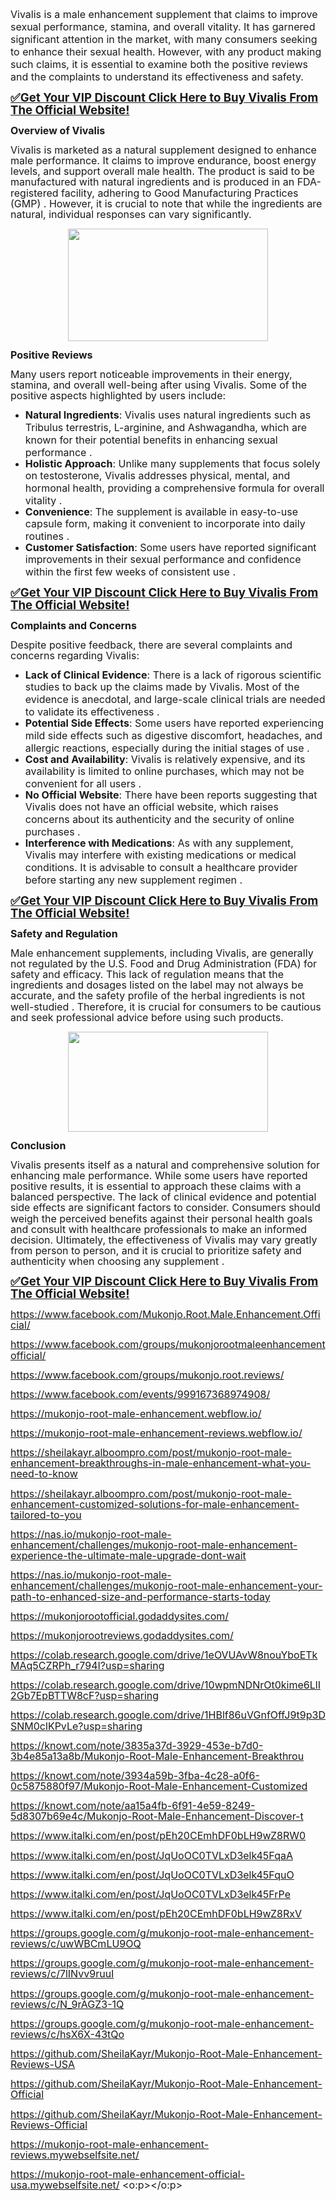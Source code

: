 <p><span style="font-size: 12pt;">Vivalis is a
male enhancement supplement that claims to improve sexual performance, stamina,
and overall vitality. It has garnered significant attention in the market, with
many consumers seeking to enhance their sexual health. However, with any
product making such claims, it is essential to examine both the positive
reviews and the complaints to understand its effectiveness and safety.</span></p>

<p class="MsoNormal"><b><span face="&quot;Segoe UI Emoji&quot;,sans-serif" style="font-size: 14pt; line-height: 107%; mso-bidi-font-family: &quot;Segoe UI Emoji&quot;;"><a href="https://nutraleafs.com/Vivalis" rel="nofollow" target="_blank">✅</a></span></b><b><span style="font-size: 14pt; line-height: 107%;"><a href="https://nutraleafs.com/Vivalis" rel="nofollow" target="_blank">Get Your VIP Discount Click Here to
Buy Vivalis From The Official Website!</a><o:p></o:p></span></b></p>

<p class="MsoNormal"><b><span style="font-size: 12pt; line-height: 107%;">Overview
of Vivalis<o:p></o:p></span></b></p>

<p class="MsoNormal"><span style="font-size: 12pt; line-height: 107%;">Vivalis is
marketed as a natural supplement designed to enhance male performance. It
claims to improve endurance, boost energy levels, and support overall male
health. The product is said to be manufactured with natural ingredients and is
produced in an FDA-registered facility, adhering to Good Manufacturing
Practices (GMP) . However, it is crucial to note that while the ingredients are
natural, individual responses can vary significantly.</span></p><div class="separator" style="clear: both; text-align: center;"><a href="https://nutraleafs.com/Vivalis" rel="nofollow" style="margin-left: 1em; margin-right: 1em;" target="_blank"><img border="0" data-original-height="700" data-original-width="1245" height="180" src="https://blogger.googleusercontent.com/img/b/R29vZ2xl/AVvXsEh9Tyt64855jbNFhsZl_irn3TUjhNMUrjytf4SbIJh8QIwEX_wfyvXA7n-YJyQN9f1ShyphenhyphenEEuztWV5oxGWuTSiYcphng_vkFYN_kBueAazosm3xoFKbF-YdT3EJECGCtNaqtNgMlS2ORSowED-RkDTCjfPOWF2gnvOEcyjXF42rnKT2djEjJ_IWD6vfSV3q4/s320/Male%20Enhancement%2015.webp" width="320" /></a></div><o:p></o:p><p></p>

<p class="MsoNormal"><b><span style="font-size: 12pt; line-height: 107%;">Positive
Reviews<o:p></o:p></span></b></p>

<p class="MsoNormal"><span style="font-size: 12pt; line-height: 107%;">Many users
report noticeable improvements in their energy, stamina, and overall well-being
after using Vivalis. Some of the positive aspects highlighted by users include:<o:p></o:p></span></p>

<ul style="margin-top: 0cm;" type="disc">
 <li class="MsoNormal" style="mso-list: l1 level1 lfo1; tab-stops: list 36.0pt;"><b><span style="font-size: 12pt; line-height: 107%;">Natural Ingredients</span></b><span style="font-size: 12pt; line-height: 107%;">: Vivalis uses natural
     ingredients such as Tribulus terrestris, L-arginine, and Ashwagandha,
     which are known for their potential benefits in enhancing sexual
     performance .<o:p></o:p></span></li>
 <li class="MsoNormal" style="mso-list: l1 level1 lfo1; tab-stops: list 36.0pt;"><b><span style="font-size: 12pt; line-height: 107%;">Holistic Approach</span></b><span style="font-size: 12pt; line-height: 107%;">: Unlike many supplements that
     focus solely on testosterone, Vivalis addresses physical, mental, and
     hormonal health, providing a comprehensive formula for overall vitality .<o:p></o:p></span></li>
 <li class="MsoNormal" style="mso-list: l1 level1 lfo1; tab-stops: list 36.0pt;"><b><span style="font-size: 12pt; line-height: 107%;">Convenience</span></b><span style="font-size: 12pt; line-height: 107%;">: The supplement is available in
     easy-to-use capsule form, making it convenient to incorporate into daily
     routines .<o:p></o:p></span></li>
 <li class="MsoNormal" style="mso-list: l1 level1 lfo1; tab-stops: list 36.0pt;"><b><span style="font-size: 12pt; line-height: 107%;">Customer Satisfaction</span></b><span style="font-size: 12pt; line-height: 107%;">: Some users have reported
     significant improvements in their sexual performance and confidence within
     the first few weeks of consistent use .<o:p></o:p></span></li>
</ul>

<p class="MsoNormal"><b><span face="&quot;Segoe UI Emoji&quot;, sans-serif" style="font-size: 14pt; line-height: 19.9733px;"><a href="https://nutraleafs.com/Vivalis" rel="nofollow" target="_blank">✅</a></span></b><b><span style="font-size: 14pt; line-height: 19.9733px;"><a href="https://nutraleafs.com/Vivalis" rel="nofollow" target="_blank">Get Your VIP Discount Click Here to Buy Vivalis From The Official Website!</a></span></b></p><p class="MsoNormal"><b><span style="font-size: 12pt; line-height: 107%;">Complaints
and Concerns<o:p></o:p></span></b></p>

<p class="MsoNormal"><span style="font-size: 12pt; line-height: 107%;">Despite
positive feedback, there are several complaints and concerns regarding Vivalis:<o:p></o:p></span></p>

<ul style="margin-top: 0cm;" type="disc">
 <li class="MsoNormal" style="mso-list: l0 level1 lfo2; tab-stops: list 36.0pt;"><b><span style="font-size: 12pt; line-height: 107%;">Lack of Clinical Evidence</span></b><span style="font-size: 12pt; line-height: 107%;">: There is a lack of rigorous
     scientific studies to back up the claims made by Vivalis. Most of the
     evidence is anecdotal, and large-scale clinical trials are needed to
     validate its effectiveness .<o:p></o:p></span></li>
 <li class="MsoNormal" style="mso-list: l0 level1 lfo2; tab-stops: list 36.0pt;"><b><span style="font-size: 12pt; line-height: 107%;">Potential Side Effects</span></b><span style="font-size: 12pt; line-height: 107%;">: Some users have reported
     experiencing mild side effects such as digestive discomfort, headaches,
     and allergic reactions, especially during the initial stages of use .<o:p></o:p></span></li>
 <li class="MsoNormal" style="mso-list: l0 level1 lfo2; tab-stops: list 36.0pt;"><b><span style="font-size: 12pt; line-height: 107%;">Cost and Availability</span></b><span style="font-size: 12pt; line-height: 107%;">: Vivalis is relatively
     expensive, and its availability is limited to online purchases, which may
     not be convenient for all users .<o:p></o:p></span></li>
 <li class="MsoNormal" style="mso-list: l0 level1 lfo2; tab-stops: list 36.0pt;"><b><span style="font-size: 12pt; line-height: 107%;">No Official Website</span></b><span style="font-size: 12pt; line-height: 107%;">: There have been reports
     suggesting that Vivalis does not have an official website, which raises
     concerns about its authenticity and the security of online purchases .<o:p></o:p></span></li>
 <li class="MsoNormal" style="mso-list: l0 level1 lfo2; tab-stops: list 36.0pt;"><b><span style="font-size: 12pt; line-height: 107%;">Interference with Medications</span></b><span style="font-size: 12pt; line-height: 107%;">: As with any supplement,
     Vivalis may interfere with existing medications or medical conditions. It
     is advisable to consult a healthcare provider before starting any new
     supplement regimen .<o:p></o:p></span></li>
</ul>

<p class="MsoNormal"><b><span face="&quot;Segoe UI Emoji&quot;, sans-serif" style="font-size: 14pt; line-height: 19.9733px;"><a href="https://nutraleafs.com/Vivalis" rel="nofollow" target="_blank">✅</a></span></b><b><span style="font-size: 14pt; line-height: 19.9733px;"><a href="https://nutraleafs.com/Vivalis" rel="nofollow" target="_blank">Get Your VIP Discount Click Here to Buy Vivalis From The Official Website!</a></span></b></p><p class="MsoNormal"><b><span style="font-size: 12pt; line-height: 107%;">Safety
and Regulation<o:p></o:p></span></b></p>

<p class="MsoNormal"><span style="font-size: 12pt; line-height: 107%;">Male
enhancement supplements, including Vivalis, are generally not regulated by the
U.S. Food and Drug Administration (FDA) for safety and efficacy. This lack of
regulation means that the ingredients and dosages listed on the label may not
always be accurate, and the safety profile of the herbal ingredients is not
well-studied . Therefore, it is crucial for consumers to be cautious and seek
professional advice before using such products.</span></p><div class="separator" style="clear: both; text-align: center;"><a href="https://nutraleafs.com/Vivalis" rel="nofollow" style="margin-left: 1em; margin-right: 1em;" target="_blank"><img border="0" data-original-height="599" data-original-width="1200" height="160" src="https://blogger.googleusercontent.com/img/b/R29vZ2xl/AVvXsEhwYvJmWnhX-sKu_lUfsH_RFl4SUBx1-hUQ0Oqi72AowiiYh5CqRbQjeE1ESyvtpOafpl6z6Zt0vcQ4YW-L_Fhqw1UgQmzCn4fHcMNN8qVo-mLNYM-I3iKNkOsCCh4ZGPFLYFYv5coWwOmBwLsuzmtrvye0_cpt0cQOLdA5jFt8bbfZS9CkWa4Go4Mu_wPl/s320/Male%20Enhancement%2021.webp" width="320" /></a></div><o:p></o:p><p></p>

<p class="MsoNormal"><b><span style="font-size: 12pt; line-height: 107%;">Conclusion<o:p></o:p></span></b></p>

<p class="MsoNormal"><span style="font-size: 12pt; line-height: 107%;">Vivalis
presents itself as a natural and comprehensive solution for enhancing male
performance. While some users have reported positive results, it is essential
to approach these claims with a balanced perspective. The lack of clinical
evidence and potential side effects are significant factors to consider.
Consumers should weigh the perceived benefits against their personal health
goals and consult with healthcare professionals to make an informed decision.
Ultimately, the effectiveness of Vivalis may vary greatly from person to
person, and it is crucial to prioritize safety and authenticity when choosing
any supplement .<o:p></o:p></span></p><p class="MsoNormal"><span style="font-size: 12pt; line-height: 107%;"><b style="font-size: medium;"><span face="&quot;Segoe UI Emoji&quot;, sans-serif" style="font-size: 14pt; line-height: 19.9733px;"><a href="https://nutraleafs.com/Vivalis" rel="nofollow" target="_blank">✅</a></span></b><b style="font-size: medium;"><span style="font-size: 14pt; line-height: 19.9733px;"><a href="https://nutraleafs.com/Vivalis" rel="nofollow" target="_blank">Get Your VIP Discount Click Here to Buy Vivalis From The Official Website!</a></span></b></span></p><p class="MsoNormal"><span style="font-size: 12pt; line-height: 107%;"><a href="https://www.facebook.com/Mukonjo.Root.Male.Enhancement.Official/">https://www.facebook.com/Mukonjo.Root.Male.Enhancement.Official/</a>
<o:p></o:p></span></p><p class="MsoNormal"><span style="font-size: 12pt; line-height: 107%;"><a href="https://www.facebook.com/groups/mukonjorootmaleenhancementofficial/">https://www.facebook.com/groups/mukonjorootmaleenhancementofficial/</a>
<o:p></o:p></span></p><p class="MsoNormal"><span style="font-size: 12pt; line-height: 107%;"><a href="https://www.facebook.com/groups/mukonjo.root.reviews/">https://www.facebook.com/groups/mukonjo.root.reviews/</a>
<o:p></o:p></span></p><p class="MsoNormal"><span style="font-size: 12pt; line-height: 107%;"><a href="https://www.facebook.com/events/999167368974908/">https://www.facebook.com/events/999167368974908/</a>
<o:p></o:p></span></p><p class="MsoNormal"><span style="font-size: 12pt; line-height: 107%;"><a href="https://mukonjo-root-male-enhancement.webflow.io/">https://mukonjo-root-male-enhancement.webflow.io/</a>
<o:p></o:p></span></p><p class="MsoNormal"><span style="font-size: 12pt; line-height: 107%;"><a href="https://mukonjo-root-male-enhancement-reviews.webflow.io/">https://mukonjo-root-male-enhancement-reviews.webflow.io/</a>
<o:p></o:p></span></p><p class="MsoNormal"><span style="font-size: 12pt; line-height: 107%;"><a href="https://sheilakayr.alboompro.com/post/mukonjo-root-male-enhancement-breakthroughs-in-male-enhancement-what-you-need-to-know">https://sheilakayr.alboompro.com/post/mukonjo-root-male-enhancement-breakthroughs-in-male-enhancement-what-you-need-to-know</a>
<o:p></o:p></span></p><p class="MsoNormal"><span style="font-size: 12pt; line-height: 107%;"><a href="https://sheilakayr.alboompro.com/post/mukonjo-root-male-enhancement-customized-solutions-for-male-enhancement-tailored-to-you">https://sheilakayr.alboompro.com/post/mukonjo-root-male-enhancement-customized-solutions-for-male-enhancement-tailored-to-you</a>
<o:p></o:p></span></p><p class="MsoNormal"><span style="font-size: 12pt; line-height: 107%;"><a href="https://nas.io/mukonjo-root-male-enhancement/challenges/mukonjo-root-male-enhancement-experience-the-ultimate-male-upgrade-dont-wait">https://nas.io/mukonjo-root-male-enhancement/challenges/mukonjo-root-male-enhancement-experience-the-ultimate-male-upgrade-dont-wait</a>
<o:p></o:p></span></p><p class="MsoNormal"><span style="font-size: 12pt; line-height: 107%;"><a href="https://nas.io/mukonjo-root-male-enhancement/challenges/mukonjo-root-male-enhancement-your-path-to-enhanced-size-and-performance-starts-today">https://nas.io/mukonjo-root-male-enhancement/challenges/mukonjo-root-male-enhancement-your-path-to-enhanced-size-and-performance-starts-today</a>
<o:p></o:p></span></p><p class="MsoNormal"><span style="font-size: 12pt; line-height: 107%;"><a href="https://mukonjorootofficial.godaddysites.com/">https://mukonjorootofficial.godaddysites.com/</a>
<o:p></o:p></span></p><p class="MsoNormal"><span style="font-size: 12pt; line-height: 107%;"><a href="https://mukonjorootreviews.godaddysites.com/">https://mukonjorootreviews.godaddysites.com/</a>
<o:p></o:p></span></p><p class="MsoNormal"><span style="font-size: 12pt; line-height: 107%;"><a href="https://colab.research.google.com/drive/1eOVUAvW8nouYboETkMAq5CZRPh_r794I?usp=sharing">https://colab.research.google.com/drive/1eOVUAvW8nouYboETkMAq5CZRPh_r794I?usp=sharing</a>
<o:p></o:p></span></p><p class="MsoNormal"><span style="font-size: 12pt; line-height: 107%;"><a href="https://colab.research.google.com/drive/10wpmNDNrOt0kime6LlI2Gb7EpBTTW8cF?usp=sharing">https://colab.research.google.com/drive/10wpmNDNrOt0kime6LlI2Gb7EpBTTW8cF?usp=sharing</a>
<o:p></o:p></span></p><p class="MsoNormal"><span style="font-size: 12pt; line-height: 107%;"><a href="https://colab.research.google.com/drive/1HBlf86uVGnfOffJ9t9p3DSNM0clKPvLe?usp=sharing">https://colab.research.google.com/drive/1HBlf86uVGnfOffJ9t9p3DSNM0clKPvLe?usp=sharing</a>
&nbsp;<o:p></o:p></span></p><p class="MsoNormal"><span style="font-size: 12pt; line-height: 107%;"><a href="https://knowt.com/note/3835a37d-3929-453e-b7d0-3b4e85a13a8b/Mukonjo-Root-Male-Enhancement-Breakthrou">https://knowt.com/note/3835a37d-3929-453e-b7d0-3b4e85a13a8b/Mukonjo-Root-Male-Enhancement-Breakthrou</a>
<o:p></o:p></span></p><p class="MsoNormal"><span style="font-size: 12pt; line-height: 107%;"><a href="https://knowt.com/note/3934a59b-3fba-4c28-a0f6-0c5875880f97/Mukonjo-Root-Male-Enhancement-Customized">https://knowt.com/note/3934a59b-3fba-4c28-a0f6-0c5875880f97/Mukonjo-Root-Male-Enhancement-Customized</a>
<o:p></o:p></span></p><p class="MsoNormal"><span style="font-size: 12pt; line-height: 107%;"><a href="https://knowt.com/note/aa15a4fb-6f91-4e59-8249-5d8307b69e4c/Mukonjo-Root-Male-Enhancement-Discover-t">https://knowt.com/note/aa15a4fb-6f91-4e59-8249-5d8307b69e4c/Mukonjo-Root-Male-Enhancement-Discover-t</a>
<o:p></o:p></span></p><p class="MsoNormal"><span style="font-size: 12pt; line-height: 107%;"><a href="https://www.italki.com/en/post/pEh20CEmhDF0bLH9wZ8RW0">https://www.italki.com/en/post/pEh20CEmhDF0bLH9wZ8RW0</a>
<o:p></o:p></span></p><p class="MsoNormal"><span style="font-size: 12pt; line-height: 107%;"><a href="https://www.italki.com/en/post/JqUoOC0TVLxD3elk45FqaA">https://www.italki.com/en/post/JqUoOC0TVLxD3elk45FqaA</a>
<o:p></o:p></span></p><p class="MsoNormal"><span style="font-size: 12pt; line-height: 107%;"><a href="https://www.italki.com/en/post/JqUoOC0TVLxD3elk45FquO">https://www.italki.com/en/post/JqUoOC0TVLxD3elk45FquO</a>
<o:p></o:p></span></p><p class="MsoNormal"><span style="font-size: 12pt; line-height: 107%;"><a href="https://www.italki.com/en/post/JqUoOC0TVLxD3elk45FrPe">https://www.italki.com/en/post/JqUoOC0TVLxD3elk45FrPe</a>&nbsp; <o:p></o:p></span></p><p class="MsoNormal"><span style="font-size: 12pt; line-height: 107%;"><a href="https://www.italki.com/en/post/pEh20CEmhDF0bLH9wZ8RxV">https://www.italki.com/en/post/pEh20CEmhDF0bLH9wZ8RxV</a>&nbsp; <o:p></o:p></span></p><p class="MsoNormal"><span style="font-size: 12pt; line-height: 107%;"><a href="https://groups.google.com/g/mukonjo-root-male-enhancement-reviews/c/uwWBCmLU9OQ">https://groups.google.com/g/mukonjo-root-male-enhancement-reviews/c/uwWBCmLU9OQ</a>
<o:p></o:p></span></p><p class="MsoNormal"><span style="font-size: 12pt; line-height: 107%;"><a href="https://groups.google.com/g/mukonjo-root-male-enhancement-reviews/c/7lINvv9ruuI">https://groups.google.com/g/mukonjo-root-male-enhancement-reviews/c/7lINvv9ruuI</a>&nbsp; <o:p></o:p></span></p><p class="MsoNormal"><span style="font-size: 12pt; line-height: 107%;"><a href="https://groups.google.com/g/mukonjo-root-male-enhancement-reviews/c/N_9rAGZ3-1Q">https://groups.google.com/g/mukonjo-root-male-enhancement-reviews/c/N_9rAGZ3-1Q</a>
<o:p></o:p></span></p><p class="MsoNormal"><span style="font-size: 12pt; line-height: 107%;"><a href="https://groups.google.com/g/mukonjo-root-male-enhancement-reviews/c/hsX6X-43tQo">https://groups.google.com/g/mukonjo-root-male-enhancement-reviews/c/hsX6X-43tQo</a>
<o:p></o:p></span></p><p class="MsoNormal"><span style="font-size: 12pt; line-height: 107%;"><a href="https://github.com/SheilaKayr/Mukonjo-Root-Male-Enhancement-Reviews-USA">https://github.com/SheilaKayr/Mukonjo-Root-Male-Enhancement-Reviews-USA</a>
<o:p></o:p></span></p><p class="MsoNormal"><span style="font-size: 12pt; line-height: 107%;"><a href="https://github.com/SheilaKayr/Mukonjo-Root-Male-Enhancement-Official">https://github.com/SheilaKayr/Mukonjo-Root-Male-Enhancement-Official</a>
<o:p></o:p></span></p><p class="MsoNormal"><span style="font-size: 12pt; line-height: 107%;"><a href="https://github.com/SheilaKayr/Mukonjo-Root-Male-Enhancement-Reviews-Official">https://github.com/SheilaKayr/Mukonjo-Root-Male-Enhancement-Reviews-Official</a>
<o:p></o:p></span></p><p class="MsoNormal"><span style="font-size: 12pt; line-height: 107%;"><a href="https://mukonjo-root-male-enhancement-reviews.mywebselfsite.net/">https://mukonjo-root-male-enhancement-reviews.mywebselfsite.net/</a>
<o:p></o:p></span></p><p class="MsoNormal"><span style="font-size: 12pt; line-height: 107%;">





























































</span></p><p class="MsoNormal"><span style="font-size: 12pt; line-height: 107%;"><a href="https://mukonjo-root-male-enhancement-official-usa.mywebselfsite.net/">https://mukonjo-root-male-enhancement-official-usa.mywebselfsite.net/</a>
<o:p></o:p></span></p>

<p class="MsoNormal"><span style="font-size: 12pt; line-height: 107%;"><o:p>&nbsp;</o:p></span></p>
